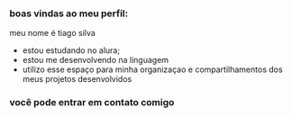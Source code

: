 ### boas vindas ao meu perfil: 

meu nome é tiago silva

- estou estudando no alura;
- estou me desenvolvendo na linguagem 
- utilizo esse espaço para minha organizaçao e compartilhamentos dos meus projetos desenvolvidos
### você pode entrar em contato comigo
